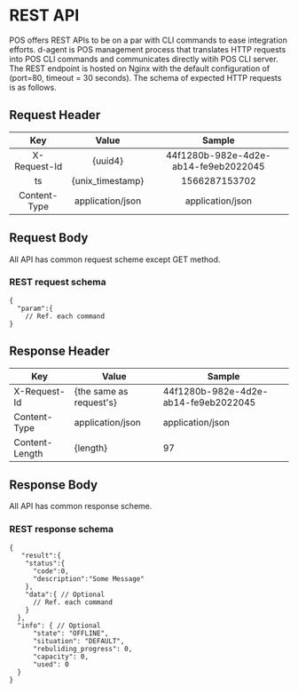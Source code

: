 # REST API
POS offers REST APIs to be on a par with CLI commands to ease integration efforts. d-agent is POS management process that translates HTTP requests into POS CLI commands and communicates directly witih POS CLI server. The REST endpoint is hosted on Nginx with the default configuration of (port=80, timeout = 30 seconds). The schema of expected HTTP requests is as follows.

## Request Header
|      Key     |       Value      |                Sample                |
|:------------:|:----------------:|:------------------------------------:|
| X-Request-Id |      {uuid4}     | 44f1280b-982e-4d2e-ab14-fe9eb2022045 |
|      ts      | {unix_timestamp} |             1566287153702            |
| Content-Type | application/json |           application/json           |


## Request Body
All API has common request scheme except GET method.

### REST request schema
```
{
  "param":{
    // Ref. each command
}
```

## Response Header
| Key            | Value                   | Sample                               |
|----------------|-------------------------|--------------------------------------|
| X-Request-Id   | {the same as request's} | 44f1280b-982e-4d2e-ab14-fe9eb2022045 |
| Content-Type   | application/json        | application/json                     |
| Content-Length | {length}                | 97                                   |


## Response Body
All API has common response scheme.

### REST response schema
```
{
   "result":{
    "status":{
      "code":0,
      "description":"Some Message"
    },
    "data":{ // Optional
      // Ref. each command
    } 
  },
  "info": { // Optional
      "state": "OFFLINE",
      "situation": "DEFAULT",
      "rebuliding_progress": 0,
      "capacity": 0,
      "used": 0
  }
}
```
